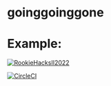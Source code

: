 # goinggoinggone

# Example:
[![RookieHacksII2022](https://circleci.com/gh/RookieHacksII2022/goinggoinggone.svg?style=svg&circle-token=a640b6312a5c554bdf21ba292049f334ba900d35)](https://circleci.com/gh/RookieHacksII2022/goinggoinggone)

[![CircleCI](https://circleci.com/gh/circleci/circleci-docs.svg?style=svg)](https://circleci.com/gh/circleci/circleci-docs)
